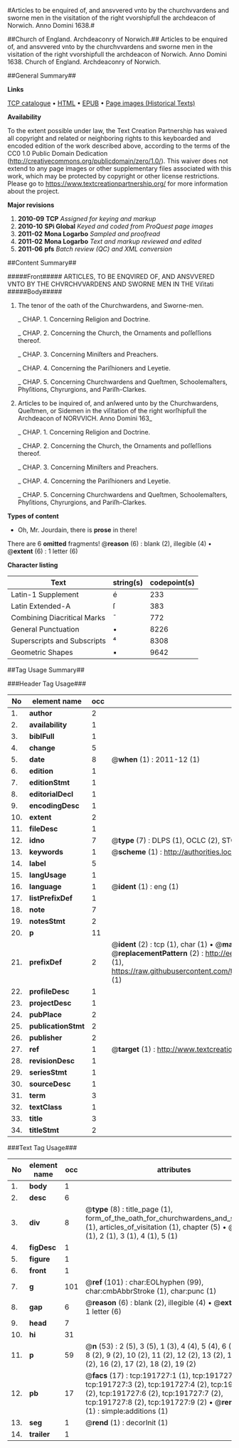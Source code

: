 #Articles to be enquired of, and ansvvered vnto by the churchvvardens and sworne men in the visitation of the right vvorshipfull the archdeacon of Norwich. Anno Domini 1638.#

##Church of England. Archdeaconry of Norwich.##
Articles to be enquired of, and ansvvered vnto by the churchvvardens and sworne men in the visitation of the right vvorshipfull the archdeacon of Norwich. Anno Domini 1638.
Church of England. Archdeaconry of Norwich.

##General Summary##

**Links**

[TCP catalogue](http://www.ota.ox.ac.uk/tcp/)  • 
[HTML](http://tei.it.ox.ac.uk/tcp/Texts-HTML/free/B07/B07654.html)  • 
[EPUB](http://tei.it.ox.ac.uk/tcp/Texts-EPUB/free/B07/B07654.epub) • 
[Page images (Historical Texts)](https://historicaltexts.jisc.ac.uk/eebo-180867104e)

**Availability**

To the extent possible under law, the Text Creation Partnership has waived all copyright and related or neighboring rights to this keyboarded and encoded edition of the work described above, according to the terms of the CC0 1.0 Public Domain Dedication (http://creativecommons.org/publicdomain/zero/1.0/). This waiver does not extend to any page images or other supplementary files associated with this work, which may be protected by copyright or other license restrictions. Please go to https://www.textcreationpartnership.org/ for more information about the project.

**Major revisions**

1. __2010-09__ __TCP__ *Assigned for keying and markup*
1. __2010-10__ __SPi Global__ *Keyed and coded from ProQuest page images*
1. __2011-02__ __Mona Logarbo__ *Sampled and proofread*
1. __2011-02__ __Mona Logarbo__ *Text and markup reviewed and edited*
1. __2011-06__ __pfs__ *Batch review (QC) and XML conversion*

##Content Summary##

#####Front#####
ARTICLES, TO BE ENQVIRED OF, AND ANSVVERED VNTO BY THE CHVRCHVVARDENS AND SWORNE MEN IN THE Viſitati
#####Body#####

1. The tenor of the oath of the Churchwardens, and Sworne-men.

    _ CHAP. 1. Concerning Religion and Doctrine.

    _ CHAP. 2. Concerning the Church, the Ornaments and poſſeſſions thereof.

    _ CHAP. 3. Concerning Miniſters and Preachers.

    _ CHAP. 4. Concerning the Pariſhioners and Leyetie.

    _ CHAP. 5. Concerning Churchwardens and Queſtmen, Schoolemaſters, Phyſitions, Chyrurgions, and Pariſh-Clarkes.

1. Articles to be inquired of, and anſwered unto by the Churchwardens, Queſtmen, or Sidemen in the viſitation of the right worſhipfull the Archdeacon of NORVVICH. Anno Domini 163_

    _ CHAP. 1. Concerning Religion and Doctrine.

    _ CHAP. 2. Concerning the Church, the Ornaments and poſſeſſions thereof.

    _ CHAP. 3. Concerning Miniſters and Preachers.

    _ CHAP. 4. Concerning the Pariſhioners and Leyetie.

    _ CHAP. 5. Concerning Churchwardens and Queſtmen, Schoolemaſters, Phyſitions, Chyrurgions, and Pariſh-Clarkes.

**Types of content**

  * Oh, Mr. Jourdain, there is **prose** in there!

There are 6 **omitted** fragments! 
 @__reason__ (6) : blank (2), illegible (4)  •  @__extent__ (6) : 1 letter (6)

**Character listing**


|Text|string(s)|codepoint(s)|
|---|---|---|
|Latin-1 Supplement|é|233|
|Latin Extended-A|ſ|383|
|Combining             Diacritical Marks|̄|772|
|General Punctuation|•|8226|
|Superscripts             and Subscripts|⁴|8308|
|Geometric Shapes|▪|9642|

##Tag Usage Summary##

###Header Tag Usage###

|No|element name|occ|attributes|
|---|---|---|---|
|1.|__author__|2||
|2.|__availability__|1||
|3.|__biblFull__|1||
|4.|__change__|5||
|5.|__date__|8| @__when__ (1) : 2011-12 (1)|
|6.|__edition__|1||
|7.|__editionStmt__|1||
|8.|__editorialDecl__|1||
|9.|__encodingDesc__|1||
|10.|__extent__|2||
|11.|__fileDesc__|1||
|12.|__idno__|7| @__type__ (7) : DLPS (1), OCLC (2), STC (2), EEBO-CITATION (1), VID (1)|
|13.|__keywords__|1| @__scheme__ (1) : http://authorities.loc.gov/ (1)|
|14.|__label__|5||
|15.|__langUsage__|1||
|16.|__language__|1| @__ident__ (1) : eng (1)|
|17.|__listPrefixDef__|1||
|18.|__note__|7||
|19.|__notesStmt__|2||
|20.|__p__|11||
|21.|__prefixDef__|2| @__ident__ (2) : tcp (1), char (1)  •  @__matchPattern__ (2) : ([0-9\-]+):([0-9IVX]+) (1), (.+) (1)  •  @__replacementPattern__ (2) : http://eebo.chadwyck.com/downloadtiff?vid=$1&page=$2 (1), https://raw.githubusercontent.com/textcreationpartnership/Texts/master/tcpchars.xml#$1 (1)|
|22.|__profileDesc__|1||
|23.|__projectDesc__|1||
|24.|__pubPlace__|2||
|25.|__publicationStmt__|2||
|26.|__publisher__|2||
|27.|__ref__|1| @__target__ (1) : http://www.textcreationpartnership.org/docs/. (1)|
|28.|__revisionDesc__|1||
|29.|__seriesStmt__|1||
|30.|__sourceDesc__|1||
|31.|__term__|3||
|32.|__textClass__|1||
|33.|__title__|3||
|34.|__titleStmt__|2||


###Text Tag Usage###

|No|element name|occ|attributes|
|---|---|---|---|
|1.|__body__|1||
|2.|__desc__|6||
|3.|__div__|8| @__type__ (8) : title_page (1), form_of_the_oath_for_churchwardens_and_sidesmen (1), articles_of_visitation (1), chapter (5)  •  @__n__ (5) : 1 (1), 2 (1), 3 (1), 4 (1), 5 (1)|
|4.|__figDesc__|1||
|5.|__figure__|1||
|6.|__front__|1||
|7.|__g__|101| @__ref__ (101) : char:EOLhyphen (99), char:cmbAbbrStroke (1), char:punc (1)|
|8.|__gap__|6| @__reason__ (6) : blank (2), illegible (4)  •  @__extent__ (6) : 1 letter (6)|
|9.|__head__|7||
|10.|__hi__|31||
|11.|__p__|59| @__n__ (53) : 2 (5), 3 (5), 1 (3), 4 (4), 5 (4), 6 (4), 7 (4), 8 (2), 9 (2), 10 (2), 11 (2), 12 (2), 13 (2), 14 (2), 15 (2), 16 (2), 17 (2), 18 (2), 19 (2)|
|12.|__pb__|17| @__facs__ (17) : tcp:191727:1 (1), tcp:191727:2 (2), tcp:191727:3 (2), tcp:191727:4 (2), tcp:191727:5 (2), tcp:191727:6 (2), tcp:191727:7 (2), tcp:191727:8 (2), tcp:191727:9 (2)  •  @__rendition__ (1) : simple:additions (1)|
|13.|__seg__|1| @__rend__ (1) : decorInit (1)|
|14.|__trailer__|1||
